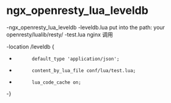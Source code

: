ngx_openresty_lua_leveldb
=========================

 -ngx_openresty_lua_leveldb
 -leveldb.lua   put into the path: your openresty/lualib/resty/
 -test.lua     nginx 调用
 
 -location /leveldb {
 -           default_type 'application/json';
 -           content_by_lua_file conf/lua/test.lua;
 -           lua_code_cache on;
 -}
